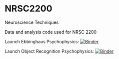 # NRSC2200
Neuroscience Techniques

Data and analysis code used for NRSC 2200

Launch Ebbinghaus Psychophysics: [![Binder](https://mybinder.org/badge_logo.svg)](https://mybinder.org/v2/gh/pjkohler/NRSC2200/HEAD?labpath=pphys_ebbinghaus%2Febbinghaus.ipynb)

Launch Object Recognition Psychophysics: [![Binder](https://mybinder.org/badge_logo.svg)](https://mybinder.org/v2/gh/pjkohler/NRSC2200/HEAD?labpath=pphys_object-recognition%2Fobject-recognition.ipynb)
